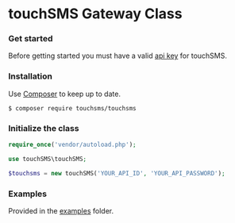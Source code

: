 # touchSMS Gateway Class

### Get started

Before getting started you must have a valid [api key](https://platform.touchsms.com.au/apis/) for touchSMS.

### Installation

Use [Composer](https://getcomposer.org/) to keep up to date.

```
$ composer require touchsms/touchsms
```

### Initialize the class

```php
require_once('vendor/autoload.php');

use touchSMS\touchSMS;

$touchsms = new touchSMS('YOUR_API_ID', 'YOUR_API_PASSWORD');
```

### Examples

Provided in the [examples](https://github.com/touchsms/touchsms-PHP-API/tree/master/example) folder.